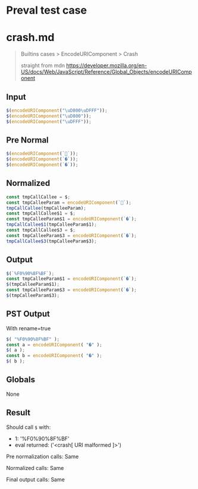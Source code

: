 # Preval test case

# crash.md

> Builtins cases > EncodeURIComponent > Crash
>
> straight from mdn https://developer.mozilla.org/en-US/docs/Web/JavaScript/Reference/Global_Objects/encodeURIComponent

## Input

`````js filename=intro
$(encodeURIComponent("\uD800\uDFFF"));
$(encodeURIComponent("\uD800"));
$(encodeURIComponent("\uDFFF"));
`````

## Pre Normal


`````js filename=intro
$(encodeURIComponent(`𐏿`));
$(encodeURIComponent(`�`));
$(encodeURIComponent(`�`));
`````

## Normalized


`````js filename=intro
const tmpCallCallee = $;
const tmpCalleeParam = encodeURIComponent(`𐏿`);
tmpCallCallee(tmpCalleeParam);
const tmpCallCallee$1 = $;
const tmpCalleeParam$1 = encodeURIComponent(`�`);
tmpCallCallee$1(tmpCalleeParam$1);
const tmpCallCallee$3 = $;
const tmpCalleeParam$3 = encodeURIComponent(`�`);
tmpCallCallee$3(tmpCalleeParam$3);
`````

## Output


`````js filename=intro
$(`%F0%90%8F%BF`);
const tmpCalleeParam$1 = encodeURIComponent(`�`);
$(tmpCalleeParam$1);
const tmpCalleeParam$3 = encodeURIComponent(`�`);
$(tmpCalleeParam$3);
`````

## PST Output

With rename=true

`````js filename=intro
$( "%F0%90%8F%BF" );
const a = encodeURIComponent( "�" );
$( a );
const b = encodeURIComponent( "�" );
$( b );
`````

## Globals

None

## Result

Should call `$` with:
 - 1: '%F0%90%8F%BF'
 - eval returned: ('<crash[ URI malformed ]>')

Pre normalization calls: Same

Normalized calls: Same

Final output calls: Same
